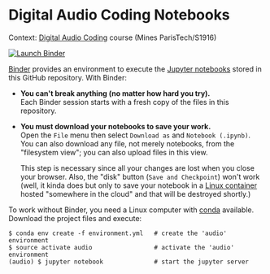 # Digital Audio Coding Notebooks

Context: [Digital Audio Coding][audio] course (Mines ParisTech/S1916)

[audio]: https://eul.ink/audio

[![Launch Binder][binder-badge]][audio-binder]

[binder-badge]: https://img.shields.io/badge/Launch-Binder-blue.svg?style=flat-square
[audio-binder]: https://mybinder.org/v2/gh/boisgera/audio-notebooks/master



[Binder] provides an environment to execute the [Jupyter notebooks][jupyter] stored in this
GitHub repository.  With Binder:

[jupyter]: http://jupyter.org/

  - **You can't break anything (no matter how hard you try).**  
    Each Binder session starts with a fresh copy of the files in this repository.  
    

  - **You must download your notebooks to save your work.**  
    Open the `File` menu then select `Download as` and  `Notebook (.ipynb)`.  
    You can also download any file, not merely notebooks, 
    from the "filesystem view"; you can also upload files in this view.

    This step is necessary since all your changes are lost when you close your browser.
    Also, the "disk" button (`Save and Checkpoint`) won't work
    (well, it kinda does but only to save your notebook
    in a [Linux container] hosted "somewhere in the cloud" and 
    that will be destroyed shortly.)

To work without Binder, you need a Linux computer with [conda] available. 
Download the project files and execute:

    $ conda env create -f environment.yml   # create the 'audio' environment
    $ source activate audio                 # activate the 'audio' environment
    (audio) $ jupyter notebook              # start the jupyter server


[Binder]: https://mybinder.org/
[Linux container]: https://en.wikipedia.org/wiki/Linux_containers
[conda]: https://conda.io/docs/
